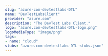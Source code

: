 ```yaml
---
slug: "azure-com-devtestlabs-DTL"
name: "DevTestLabsClient"
provider: "azure.com"
description: "The DevTest Labs Client."
logo: "azure.com-devtestlabs-DTL-logo.png"
logoMediaType: "image/png"
tags:
- name: "cloud"
stubs: "azure.com-devtestlabs-DTL-stubs.json"
---
```

